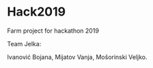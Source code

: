 # Hack2019
Farm project for hackathon 2019

Team Jelka:

Ivanović Bojana,
Mijatov Vanja,
Mošorinski Veljko.
